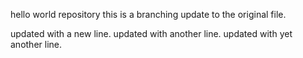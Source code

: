 hello world repository this is a branching update to the original file.

updated with a new line. 
updated with another line.
updated with yet another line.